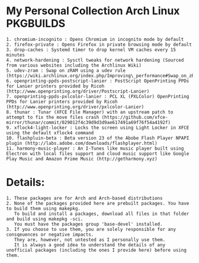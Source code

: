 # My Personal Collection Arch Linux PKGBUILDS

    1. chromium-incognito : Opens Chromium in incognito mode by default
    2. firefox-private : Opens Firefox in private browsing mode by default
    3. drop-caches : Systemd timer to drop kernel VM caches every 15 minutes
    4. network-hardening : Sysctl tweaks for network hardening (Sourced from various websites including the Archlinux Wiki)
    5. udev-zram : Swap on zRAM using a udev rule (https://wiki.archlinux.org/index.php/Improving\_performance#Swap_on_zRAM_using_a_udev_rule)
    6. openprinting-ppds-postscript-lanier : PostScript OpenPrinting PPDs for Lanier printers provided by Ricoh (http://www.openprinting.org/driver/Postscript-Lanier)
    7. openprinting-ppds-pxlcolor-lanier : PCL XL (PXLColor) OpenPrinting PPDs for Lanier printers provided by Ricoh (http://www.openprinting.org/driver/pxlcolor-Lanier)
    8. thunar : Tunar (XFCE File Manager) with an upstream patch to attempt to fix the move files crash (https://github.com/xfce-mirror/thunar/commit/029012f4c39d9d3d9ae617491a69f76f54a4192f)
    9. xflock4-light-locker : Locks the screen using Light Locker in XFCE using the default xflock4 command
    10. flashpluin-beta : Beta version 23 of the Abobe Flash Player NPAPI plugin (http://labs.adobe.com/downloads/flashplayer.html)
    11. harmony-music-player : An I-Tunes like music player built using Electron with local files support and cloud music support like Google Play Music and Amazon Prime Music (http://getharmony.xyz)


# Details:
    1. These packages are for Arch and Arch-based distributions
    2. None of the packages provided here are prebuilt packages. You have to build them using makepkg.
       To build and install a packages, download all files in that folder and build using makepkg -sci.
       You must have the packages group 'base-devel' installed.
    3. If you choose to use them, you are solely responsible for any consqeuences or negative impacts.
       They are, however, not untested as I personally use them.
       It is always a good idea to understand the details of any unofficial packages (including the ones I provide here) before using them.
       